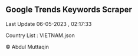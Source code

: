 

## Google Trends Keywords Scraper 
 
Last Update 06-05-2023 , 02:17:33

Country List :
VIETNAM.json



© Abdul Muttaqin 
